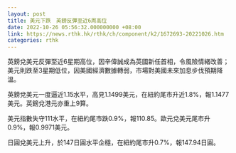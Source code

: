 ```yaml
---
layout: post
title: 美元下跌　英鎊反彈至近6周高位
date: 2022-10-26 05:56:32.000000000 +08:00
link: https://news.rthk.hk/rthk/ch/component/k2/1672693-20221026.htm
categories: rthk
---
```


英鎊兌美元反彈至近6星期高位，因辛偉誠成為英國新任首相，令風險情緒改善；美元則跌至3星期低位，因美國經濟數據轉弱，市場對美國未來加息步伐預期降溫。

英鎊兌美元一度逼近1.15水平，高見1.1499美元，在紐約尾市升近1.8%，報1.1477美元。英鎊兌港元亦重上9算。

美元指數失守111水平，在紐約尾市跌0.9%，報110.85。歐元兌美元尾市升0.9%，報0.9971美元。

日圓兌美元上升，於147日圓水平企穩，在紐約尾市升0.7%，報147.94日圓。
